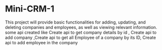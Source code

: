 # Mini-CRM-1
This project will provide basic functionalities for adding, updating, and deleting companies and employees, as well as viewing relevant information.
some api created like  Create api to get company details by id , Create api to add company ,Create api to get all Employee of a company by its ID, Create api to add employee in the company

